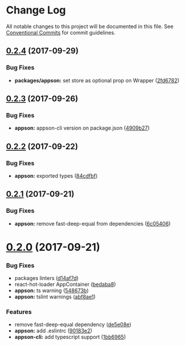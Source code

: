 # Change Log

All notable changes to this project will be documented in this file.
See [Conventional Commits](https://conventionalcommits.org) for commit guidelines.

<a name="0.2.4"></a>
## [0.2.4](https://github.com/one-market/appson/compare/v0.2.3...v0.2.4) (2017-09-29)


### Bug Fixes

* **packages/appson:** set store as optional prop on Wrapper ([2fd6782](https://github.com/one-market/appson/commit/2fd6782))




<a name="0.2.3"></a>
## [0.2.3](https://github.com/one-market/appson/compare/v0.2.2...v0.2.3) (2017-09-26)


### Bug Fixes

* **appson:** appson-cli version on package.json ([4909b27](https://github.com/one-market/appson/commit/4909b27))




<a name="0.2.2"></a>
## [0.2.2](https://github.com/one-market/appson/compare/v0.2.1...v0.2.2) (2017-09-22)


### Bug Fixes

* **appson:** exported types ([84cdfbf](https://github.com/one-market/appson/commit/84cdfbf))




<a name="0.2.1"></a>
## [0.2.1](https://github.com/one-market/appson/compare/v0.2.0...v0.2.1) (2017-09-21)


### Bug Fixes

* **appson:** remove fast-deep-equal from dependencies ([6c05406](https://github.com/one-market/appson/commit/6c05406))




<a name="0.2.0"></a>
# [0.2.0](https://github.com/one-market/appson/compare/v0.1.0...v0.2.0) (2017-09-21)


### Bug Fixes

* packages linters ([d14af7d](https://github.com/one-market/appson/commit/d14af7d))
* react-hot-loader AppContainer ([bedaba8](https://github.com/one-market/appson/commit/bedaba8))
* **appson:** ts warning ([548673b](https://github.com/one-market/appson/commit/548673b))
* **appson:** tslint warnings ([abf8ae1](https://github.com/one-market/appson/commit/abf8ae1))


### Features

* remove fast-deep-equal dependency ([de5e08e](https://github.com/one-market/appson/commit/de5e08e))
* **appson:** add .eslintrc ([90183e2](https://github.com/one-market/appson/commit/90183e2))
* **appson-cli:** add typescript support ([1bb6965](https://github.com/one-market/appson/commit/1bb6965))
